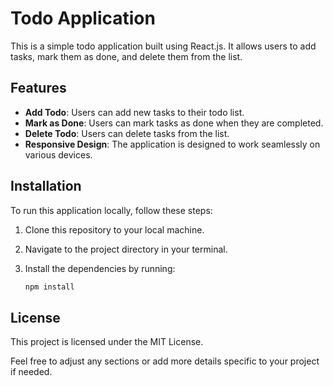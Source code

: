 # Todo Application

This is a simple todo application built using React.js. It allows users to add tasks, mark them as done, and delete them from the list.

## Features

- **Add Todo**: Users can add new tasks to their todo list.
- **Mark as Done**: Users can mark tasks as done when they are completed.
- **Delete Todo**: Users can delete tasks from the list.
- **Responsive Design**: The application is designed to work seamlessly on various devices.

## Installation

To run this application locally, follow these steps:

1. Clone this repository to your local machine.
2. Navigate to the project directory in your terminal.
3. Install the dependencies by running:

    ```bash
    npm install

## License
This project is licensed under the MIT License.


Feel free to adjust any sections or add more details specific to your project if needed.


